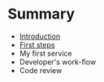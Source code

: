 # Summary

* [Introduction](README.md)
* [First steps](chapter1.md)
* My first service
* Developer's work-flow
* Code review

